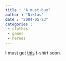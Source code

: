 ```yaml
---
title : "A must-buy"
author : "Niklas"
date : "2004-05-23"
categories : 
 - clothes
 - games
 - heroes
---
```


I must get [this](http://www.cafeshops.com/c64store.6010611) t-shirt soon.
